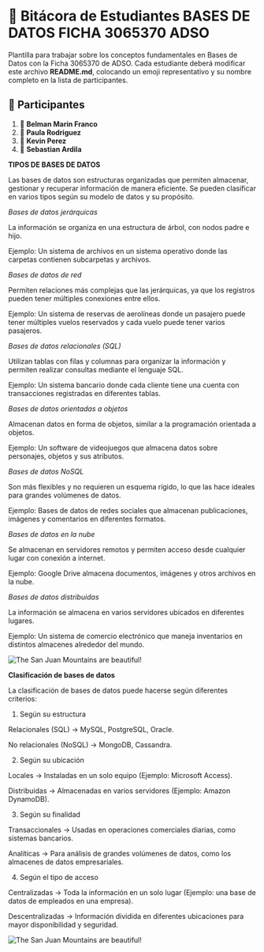 # 📘 Bitácora de Estudiantes BASES DE DATOS FICHA 3065370 ADSO

Plantilla para trabajar sobre los conceptos fundamentales en Bases de Datos con la Ficha 3065370 de ADSO.
Cada estudiante deberá modificar este archivo **README.md**, colocando un emoji representativo y su nombre completo en la lista de participantes.

## 📌 Participantes
 
1. 🚀 **Belman Marin Franco**
2. 🎸 **Paula Rodriguez**
3. 🏀 **Kevin Perez**
4. 🎨 **Sebastian Ardila**


**TIPOS DE BASES DE DATOS**

Las bases de datos son estructuras organizadas que permiten almacenar, gestionar y recuperar información de manera eficiente. Se pueden clasificar en varios tipos según su modelo de datos y su propósito.

*Bases de datos jerárquicas*

La información se organiza en una estructura de árbol, con nodos padre e hijo.

Ejemplo: Un sistema de archivos en un sistema operativo donde las carpetas contienen subcarpetas y archivos.



*Bases de datos de red*

Permiten relaciones más complejas que las jerárquicas, ya que los registros pueden tener múltiples conexiones entre ellos.

Ejemplo: Un sistema de reservas de aerolíneas donde un pasajero puede tener múltiples vuelos reservados y cada vuelo puede tener varios pasajeros.


*Bases de datos relacionales (SQL)*

Utilizan tablas con filas y columnas para organizar la información y permiten realizar consultas mediante el lenguaje SQL.

Ejemplo: Un sistema bancario donde cada cliente tiene una cuenta con transacciones registradas en diferentes tablas.



*Bases de datos orientadas a objetos*

Almacenan datos en forma de objetos, similar a la programación orientada a objetos.

Ejemplo: Un software de videojuegos que almacena datos sobre personajes, objetos y sus atributos.


*Bases de datos NoSQL*

Son más flexibles y no requieren un esquema rígido, lo que las hace ideales para grandes volúmenes de datos.

Ejemplo: Bases de datos de redes sociales que almacenan publicaciones, imágenes y comentarios en diferentes formatos.



*Bases de datos en la nube*

Se almacenan en servidores remotos y permiten acceso desde cualquier lugar con conexión a internet.

Ejemplo: Google Drive almacena documentos, imágenes y otros archivos en la nube.


*Bases de datos distribuidas*

La información se almacena en varios servidores ubicados en diferentes lugares.

Ejemplo: Un sistema de comercio electrónico que maneja inventarios en distintos almacenes alrededor del mundo.


![The San Juan Mountains are beautiful!](https://www.astera.com/wp-content/uploads/2019/05/DBI-1.jpg)


**Clasificación de bases de datos**

La clasificación de bases de datos puede hacerse según diferentes criterios:

1. Según su estructura

Relacionales (SQL) → MySQL, PostgreSQL, Oracle.

No relacionales (NoSQL) → MongoDB, Cassandra.



2. Según su ubicación

Locales → Instaladas en un solo equipo (Ejemplo: Microsoft Access).

Distribuidas → Almacenadas en varios servidores (Ejemplo: Amazon DynamoDB).



3. Según su finalidad

Transaccionales → Usadas en operaciones comerciales diarias, como sistemas bancarios.

Analíticas → Para análisis de grandes volúmenes de datos, como los almacenes de datos empresariales.



4. Según el tipo de acceso

Centralizadas → Toda la información en un solo lugar (Ejemplo: una base de datos de empleados en una empresa).

Descentralizadas → Información dividida en diferentes ubicaciones para mayor disponibilidad y seguridad.

![The San Juan Mountains are beautiful!](https://dbaexperts.tech/wp/wp-content/uploads/2022/02/NoSQL4.png)
